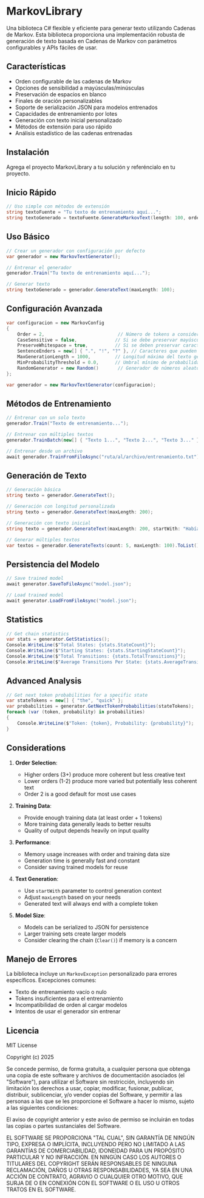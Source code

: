 # MarkovLibrary

Una biblioteca C# flexible y eficiente para generar texto utilizando Cadenas de Markov. Esta biblioteca proporciona una implementación robusta de generación de texto basada en Cadenas de Markov con parámetros configurables y APIs fáciles de usar.

## Características

- Orden configurable de las cadenas de Markov
- Opciones de sensibilidad a mayúsculas/minúsculas
- Preservación de espacios en blanco
- Finales de oración personalizables
- Soporte de serialización JSON para modelos entrenados
- Capacidades de entrenamiento por lotes
- Generación con texto inicial personalizado
- Métodos de extensión para uso rápido
- Análisis estadístico de las cadenas entrenadas

## Instalación

Agrega el proyecto MarkovLibrary a tu solución y referéncialo en tu proyecto.

## Inicio Rápido

```csharp
// Uso simple con métodos de extensión
string textoFuente = "Tu texto de entrenamiento aquí...";
string textoGenerado = textoFuente.GenerateMarkovText(length: 100, order: 2);
```

## Uso Básico

```csharp
// Crear un generador con configuración por defecto
var generador = new MarkovTextGenerator();

// Entrenar el generador
generador.Train("Tu texto de entrenamiento aquí...");

// Generar texto
string textoGenerado = generador.GenerateText(maxLength: 100);
```

## Configuración Avanzada

```csharp
var configuracion = new MarkovConfig
{
    Order = 2,                           // Número de tokens a considerar para predicciones
    CaseSensitive = false,              // Si se debe preservar mayúsculas/minúsculas
    PreserveWhitespace = true,          // Si se deben preservar caracteres especiales de espacio
    SentenceEnders = new[] { ".", "!", "?" }, // Caracteres que pueden finalizar una oración
    MaxGenerationLength = 1000,         // Longitud máxima del texto generado
    MinProbabilityThreshold = 0.0,      // Umbral mínimo de probabilidad para selección
    RandomGenerator = new Random()       // Generador de números aleatorios personalizado
};

var generador = new MarkovTextGenerator(configuracion);
```

## Métodos de Entrenamiento

```csharp
// Entrenar con un solo texto
generador.Train("Texto de entrenamiento...");

// Entrenar con múltiples textos
generador.TrainBatch(new[] { "Texto 1...", "Texto 2...", "Texto 3..." });

// Entrenar desde un archivo
await generador.TrainFromFileAsync("ruta/al/archivo/entrenamiento.txt");
```

## Generación de Texto

```csharp
// Generación básica
string texto = generador.GenerateText();

// Generación con longitud personalizada
string texto = generador.GenerateText(maxLength: 200);

// Generación con texto inicial
string texto = generador.GenerateText(maxLength: 200, startWith: "Había una vez");

// Generar múltiples textos
var textos = generador.GenerateTexts(count: 5, maxLength: 100).ToList();
```

## Persistencia del Modelo

```csharp
// Save trained model
await generator.SaveToFileAsync("model.json");

// Load trained model
await generator.LoadFromFileAsync("model.json");
```

## Statistics

```csharp
// Get chain statistics
var stats = generator.GetStatistics();
Console.WriteLine($"Total States: {stats.StateCount}");
Console.WriteLine($"Starting States: {stats.StartingStateCount}");
Console.WriteLine($"Total Transitions: {stats.TotalTransitions}");
Console.WriteLine($"Average Transitions Per State: {stats.AverageTransitionsPerState}");
```

## Advanced Analysis

```csharp
// Get next token probabilities for a specific state
var stateTokens = new[] { "the", "quick" };
var probabilities = generator.GetNextTokenProbabilities(stateTokens);
foreach (var (token, probability) in probabilities)
{
    Console.WriteLine($"Token: {token}, Probability: {probability}");
}
```

## Considerations

1. **Order Selection**: 
   - Higher orders (3+) produce more coherent but less creative text
   - Lower orders (1-2) produce more varied but potentially less coherent text
   - Order 2 is a good default for most use cases

2. **Training Data**:
   - Provide enough training data (at least order + 1 tokens)
   - More training data generally leads to better results
   - Quality of output depends heavily on input quality

3. **Performance**:
   - Memory usage increases with order and training data size
   - Generation time is generally fast and constant
   - Consider saving trained models for reuse

4. **Text Generation**:
   - Use `startWith` parameter to control generation context
   - Adjust `maxLength` based on your needs
   - Generated text will always end with a complete token

5. **Model Size**:
   - Models can be serialized to JSON for persistence
   - Larger training sets create larger models
   - Consider clearing the chain (`Clear()`) if memory is a concern

## Manejo de Errores

La biblioteca incluye un `MarkovException` personalizado para errores específicos. Excepciones comunes:

- Texto de entrenamiento vacío o nulo
- Tokens insuficientes para el entrenamiento
- Incompatibilidad de orden al cargar modelos
- Intentos de usar el generador sin entrenar

## Licencia

MIT License

Copyright (c) 2025

Se concede permiso, de forma gratuita, a cualquier persona que obtenga una copia de este software y archivos de documentación asociados (el "Software"), para utilizar el Software sin restricción, incluyendo sin limitación los derechos a usar, copiar, modificar, fusionar, publicar, distribuir, sublicenciar, y/o vender copias del Software, y permitir a las personas a las que se les proporcione el Software a hacer lo mismo, sujeto a las siguientes condiciones:

El aviso de copyright anterior y este aviso de permiso se incluirán en todas las copias o partes sustanciales del Software.

EL SOFTWARE SE PROPORCIONA "TAL CUAL", SIN GARANTÍA DE NINGÚN TIPO, EXPRESA O IMPLÍCITA, INCLUYENDO PERO NO LIMITADO A LAS GARANTÍAS DE COMERCIABILIDAD, IDONEIDAD PARA UN PROPÓSITO PARTICULAR Y NO INFRACCIÓN. EN NINGÚN CASO LOS AUTORES O TITULARES DEL COPYRIGHT SERÁN RESPONSABLES DE NINGUNA RECLAMACIÓN, DAÑOS U OTRAS RESPONSABILIDADES, YA SEA EN UNA ACCIÓN DE CONTRATO, AGRAVIO O CUALQUIER OTRO MOTIVO, QUE SURJA DE O EN CONEXIÓN CON EL SOFTWARE O EL USO U OTROS TRATOS EN EL SOFTWARE.
